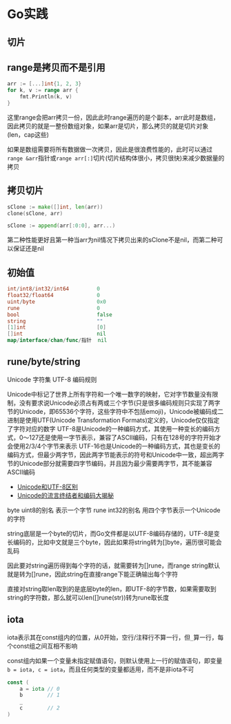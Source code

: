 # Go实践

## 切片

## range是拷贝而不是引用

```go
arr := [...]int{1, 2, 3}
for k, v := range arr {
    fmt.Println(k, v)
}
```

这里range会把arr拷贝一份，因此此时range遍历的是个副本，arr此时是数组，因此拷贝的就是一整份数组对象，如果arr是切片，那么拷贝的就是切片对象(len，cap这些)

如果是数组需要将所有数据做一次拷贝，因此是很浪费性能的，此时可以通过`range &arr`指针或`range arr[:]`切片(切片结构体很小，拷贝很快)来减少数据量的拷贝

## 拷贝切片

```go
sClone := make([]int, len(arr))
clone(sClone, arr)
```

```go
sClone := append(arr[:0:0], arr...)
```

第二种性能更好且第一种当arr为nil情况下拷贝出来的sClone不是nil，而第二种可以保证还是nil

## 初始值

```go
int/int8/int32/int64         0
float32/float64              0
uint/byte                    0x0
rune                         0
bool                         false
string                       ""
[1]int                       [0]
[]int                        nil
map/interface/chan/func/指针  nil
```

## rune/byte/string

Unicode 字符集
UTF-8 编码规则

Unicode中标记了世界上所有字符和一个唯一数字的映射，它对字节数量没有限制，没有要求说Unicode必须占有两或三个字节(只是很多编码规则只实现了两字节的Unicode，即65536个字符，这些字符中不包括emoji)，Unicode被编码成二进制是使用UTF(Unicode Transformation Formats)定义的，Unicode仅仅指定了字符对应的数字
UTF-8是Unicode的一种编码方式，其使用一种变长的编码方式，0～127还是使用一字节表示，兼容了ASCII编码，只有在128号的字符开始才会使用2/3/4个字节来表示
UTF-16也是Unicode的一种编码方式，其也是变长的编码方式，但最少两字节，因此两字节能表示的符号和Unicode中一致，超出两字节的Unicode部分就需要四字节编码，并且因为最少需要两字节，其不能兼容ASCII编码

- [Unicode和UTF-8区别](https://www.zhihu.com/question/23374078/answer/69732605)
- [Unicode的流言终结者和编码大揭秘](https://www.freebuf.com/articles/others-articles/25623.html)

byte uint8的别名 表示一个字节
rune int32的别名 用四个字节表示一个Unicode的字符

string底层是一个byte的切片，而Go文件都是以UTF-8编码存储的，UTF-8是变长编码的，比如中文就是三个byte，因此如果将string转为[]byte，遍历很可能会乱码

因此要对string遍历得到每个字符的话，就需要转为[]rune，而range string默认就是转为[]rune，因此string在直接range下能正确输出每个字符

直接对string取len取到的是底层byte的len，即UTF-8的字节数，如果需要取到string的字符数，那么就可以len([]rune(str))转为rune取长度

## iota

iota表示其在const组内的位置，从0开始，空行/注释行不算一行，但`_`算一行，每个const组之间互相不影响

const组内如果一个变量未指定赋值语句，则默认使用上一行的赋值语句，即变量`b = iota, c = iota`，而且任何类型的变量都适用，而不是非iota不可

```go
const (
    a = iota // 0
    b        // 1
    _
    c        // 2
)
```

